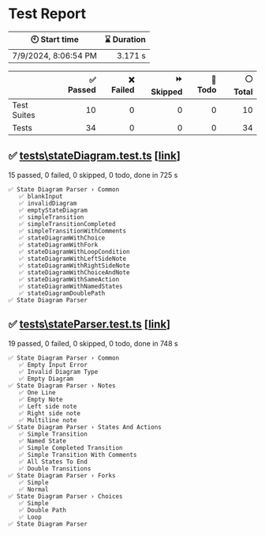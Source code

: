 # Test Report

| 🕙 Start time | ⌛ Duration |
| --- | ---: |
| 7/9/2024, 8:06:54 PM | 3.171 s |

| | ✅ Passed | ❌ Failed | ⏩ Skipped | 🚧 Todo | ⚪ Total |
| --- | ---: | ---: | ---: | ---: | ---: |
|Test Suites|10|0|0|0|10|
|Tests|34|0|0|0|34|

## ✅ <a id="file0" href="#file0">__tests__\stateDiagram.test.ts</a> [[link](https://github.com/octaharon/yantrix/blob/67320e5b35d53033fe5edbc20cb345df271b2c91/packages\mermaid-parser/__tests__\stateDiagram.test.ts)]

15 passed, 0 failed, 0 skipped, 0 todo, done in 725 s

```
✅ State Diagram Parser › Common
   ✅ blankInput
   ✅ invalidDiagram
   ✅ emptyStateDiagram
   ✅ simpleTransition
   ✅ simpleTransitionCompleted
   ✅ simpleTransitionWithComments
   ✅ stateDiagramWithChoice
   ✅ stateDiagramWithFork
   ✅ stateDiagramWithLoopCondition
   ✅ stateDiagramWithLeftSideNote
   ✅ stateDiagramWithRightSideNote
   ✅ stateDiagramWithChoiceAndNote
   ✅ stateDiagramWithSameAction
   ✅ stateDiagramWithNamedStates
   ✅ stateDiagramDoublePath
✅ State Diagram Parser
```

## ✅ <a id="file1" href="#file1">__tests__\stateParser.test.ts</a> [[link](https://github.com/octaharon/yantrix/blob/67320e5b35d53033fe5edbc20cb345df271b2c91/packages\mermaid-parser/__tests__\stateParser.test.ts)]

19 passed, 0 failed, 0 skipped, 0 todo, done in 748 s

```
✅ State Diagram Parser › Common
   ✅ Empty Input Error
   ✅ Invalid Diagram Type
   ✅ Empty Diagram
✅ State Diagram Parser › Notes
   ✅ One Line
   ✅ Empty Note
   ✅ Left side note
   ✅ Right side note
   ✅ Multiline note
✅ State Diagram Parser › States And Actions
   ✅ Simple Transition
   ✅ Named State
   ✅ Simple Completed Transition
   ✅ Simple Transition With Comments
   ✅ All States To End
   ✅ Double Transitions
✅ State Diagram Parser › Forks
   ✅ Simple
   ✅ Normal
✅ State Diagram Parser › Choices
   ✅ Simple
   ✅ Double Path
   ✅ Loop
✅ State Diagram Parser
```

